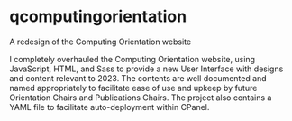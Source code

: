 # qcomputingorientation
A redesign of the Computing Orientation website

I completely overhauled the Computing Orientation website, using JavaScript, HTML, and Sass to provide a new User Interface with designs and content relevant to 2023. The contents are well documented and named appropriately to facilitate ease of use and upkeep by future Orientation Chairs and Publications Chairs. The project also contains a YAML file to facilitate auto-deployment within CPanel. 
